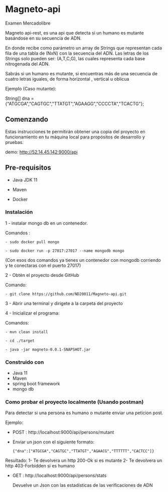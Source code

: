 # Magneto-api



Examen Mercadolibre

Magneto api-rest, es una api que detecta si un humano es mutante basándose en su secuencia de ADN.

En donde recibe como parámetro un array de Strings que representan cada fila de una tabla
de (NxN) con la secuencia del ADN. Las letras de los Strings solo pueden ser: (A,T,C,G), las
cuales representa cada base nitrogenada del ADN.

Sabrás si un humano es mutante, si encuentras más de una secuencia de cuatro letras
iguales, de forma  horizontal , vertical u oblicua

Ejemplo (Caso mutante):

String[] dna = {"ATGCGA","CAGTGC","TTATGT","AGAAGG","CCCCTA","TCACTG"};

 
## Comenzando
Estas instrucciones te permitirán obtener una copia del proyecto en funcionamiento en tu máquina local para propósitos de desarrollo y pruebas.

 demo:
   http://52.14.45.142:9000/api
    
 

## Pre-requisitos

- Java  JDK 11

- Maven

- Docker 


### Instalación 

1 - instalar  mongo db en un contenedor. 

 Comandos : 
 
    - sudo docker pull mongo
    
    - sudo docker run -p 27017:27017 --name mongodb mongo 

   (Con esos dos comandos ya tienes un contenedor con mongodb corriendo y te conectaras con el puerto 27017)

2 - Obtén el proyecto desde GitHub

 Comando:
 
    - git clone https://github.com/ND20011/Magneto-api.git


3 - Abrir una terminal y dirigete a la carpeta del proyecto


4 - Inicializar el programa: 

 Comandos:

    - mvn clean install
    
    - cd ./target
    
    - java -jar magneto-0.0.1-SNAPSHOT.jar 


### Construido con  

- Java 11
- Maven
- spring boot framework
- mongo db 


### Como probar el proyecto localmente   (Usando postman)

   Para detectar si una persona es humano o mutante enviar una peticion post.
   
   Ejemplo:
   
   - POST :  http://localhost:9000/api/persons/mutant 
    
   - Enviar un json con el siguiente formato: 
  
         {"dna":["ATGCGA","CAGTGC","TTATGT","AGAACG","TTTTTT","CACTCC"]}
    
   Resultado: 
    1- Te devolvera un http 200-Ok si es mutante 
    2- Te devolvera un http 403-Forbidden si es humano 
           

  - GET : http://localhost:9000/api/persons/stats
   
    Devuelve un Json con las estadísticas de las verificaciones de ADN
   

